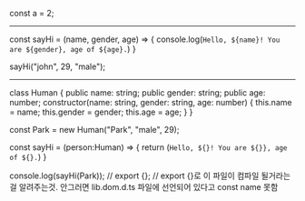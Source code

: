 
const a = 2;

---------------------------------------------------------

const sayHi = (name, gender, age) => {
  console.log(`Hello, ${name}! You are ${gender}, age of ${age}.`)
}

sayHi("john", 29, "male");


----------------------------------------------------------

class Human {
  public name: string;
  public gender: string;
  public age: number;
  constructor(name: string, gender: string, age: number) {
    this.name = name; 
    this.gender = gender;
    this.age = age;
  }
}

const Park = new Human("Park", "male", 29);

const sayHi = (person:Human) => {
  return (`Hello, ${}! You are ${}}, age of ${}.`)
}

console.log(sayHi(Park));
// export {};
// export {}로 이 파일이 컴파일 될거라는 걸 알려주는것. 안그러면 lib.dom.d.ts 파일에 선언되어 있다고 const name 못함